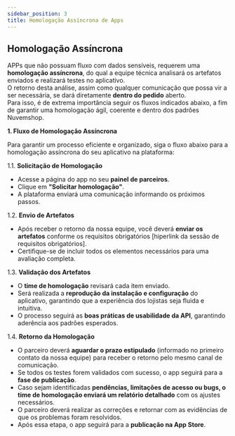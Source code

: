 ```yaml
---
sidebar_position: 3
title: Homologação Assíncrona de Apps
---
```


## Homologação Assíncrona

APPs que não possuam fluxo com dados sensíveis, requerem uma **homologação assíncrona**, do qual a equipe técnica analisará os artefatos enviados e realizará testes no aplicativo. <br/>
O retorno desta análise, assim como qualquer comunicação que possa vir a ser necessária, se dará diretamente **dentro do pedido** aberto. <br/>
Para isso, é de extrema importância seguir os fluxos indicados abaixo, a fim de garantir uma homologação ágil, coerente e dentro dos padrões Nuvemshop.

**1. Fluxo de Homologação Assíncrona**

Para garantir um processo eficiente e organizado, siga o fluxo abaixo para a homologação assíncrona do seu aplicativo na plataforma:

1.1. **Solicitação de Homologação**
* Acesse a página do app no seu **painel de parceiros**.
* Clique em **"Solicitar homologação"**.
* A plataforma enviará uma comunicação informando os próximos passos.

1.2. **Envio de Artefatos**
* Após receber o retorno da nossa equipe, você deverá **enviar os artefatos** conforme os requisitos obrigatórios [hiperlink da sessão de requisitos obrigatórios].
* Certifique-se de incluir todos os elementos necessários para uma avaliação completa.

1.3. **Validação dos Artefatos**
* O **time de homologação** revisará cada item enviado.
* Será realizada a **reprodução da instalação e configuração** do aplicativo, garantindo que a experiência dos lojistas seja fluida e intuitiva.
* O processo seguirá as **boas práticas de usabilidade da API**, garantindo aderência aos padrões esperados.

1.4. **Retorno da Homologação**
* O parceiro deverá **aguardar o prazo estipulado** (informado no primeiro contato da nossa equipe) para receber o retorno pelo mesmo canal de comunicação.
* Se todos os testes forem validados com sucesso, o app seguirá para a **fase de publicação**.
* Caso sejam identificadas **pendências, limitações de acesso ou bugs, o time de homologação enviará um relatório detalhado** com os ajustes necessários.
* O parceiro deverá realizar as correções e retornar com as evidências de que os problemas foram resolvidos.
* Após essa etapa, o app seguirá para a **publicação na App Store**.
